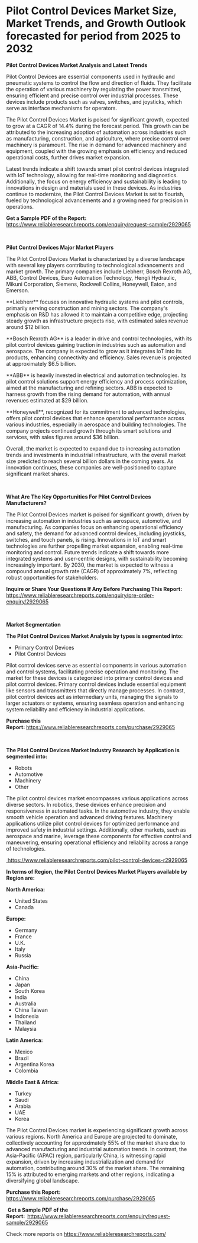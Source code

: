 <p><h1>Pilot Control Devices Market Size, Market Trends, and Growth Outlook forecasted for period from 2025 to 2032</h1></p><p><strong>Pilot Control Devices Market Analysis and Latest Trends</strong></p>
<p><p>Pilot Control Devices are essential components used in hydraulic and pneumatic systems to control the flow and direction of fluids. They facilitate the operation of various machinery by regulating the power transmitted, ensuring efficient and precise control over industrial processes. These devices include products such as valves, switches, and joysticks, which serve as interface mechanisms for operators.</p><p>The Pilot Control Devices Market is poised for significant growth, expected to grow at a CAGR of 14.4% during the forecast period. This growth can be attributed to the increasing adoption of automation across industries such as manufacturing, construction, and agriculture, where precise control over machinery is paramount. The rise in demand for advanced machinery and equipment, coupled with the growing emphasis on efficiency and reduced operational costs, further drives market expansion.</p><p>Latest trends indicate a shift towards smart pilot control devices integrated with IoT technology, allowing for real-time monitoring and diagnostics. Additionally, the focus on energy efficiency and sustainability is leading to innovations in design and materials used in these devices. As industries continue to modernize, the Pilot Control Devices Market is set to flourish, fueled by technological advancements and a growing need for precision in operations.</p></p>
<p><strong>Get a Sample PDF of the Report:&nbsp;</strong> <a href="https://www.reliableresearchreports.com/enquiry/request-sample/2929065?utm_campaign=2290&utm_medium=2&utm_source=Github&utm_content=ia&utm_term=12032025&utm_id=pilot-control-devices">https://www.reliableresearchreports.com/enquiry/request-sample/2929065</a></p>
<p>&nbsp;</p>
<p><strong>Pilot Control Devices Major Market Players</strong></p>
<p><p>The Pilot Control Devices Market is characterized by a diverse landscape with several key players contributing to technological advancements and market growth. The primary companies include Liebherr, Bosch Rexroth AG, ABB, Control Devices, Euro Automation Technology, Hengli Hydraulic, Mikuni Corporation, Siemens, Rockwell Collins, Honeywell, Eaton, and Emerson.</p><p>**Liebherr** focuses on innovative hydraulic systems and pilot controls, primarily serving construction and mining sectors. The company's emphasis on R&D has allowed it to maintain a competitive edge, projecting steady growth as infrastructure projects rise, with estimated sales revenue around $12 billion.</p><p>**Bosch Rexroth AG** is a leader in drive and control technologies, with its pilot control devices gaining traction in industries such as automation and aerospace. The company is expected to grow as it integrates IoT into its products, enhancing connectivity and efficiency. Sales revenue is projected at approximately $6.5 billion.</p><p>**ABB** is heavily invested in electrical and automation technologies. Its pilot control solutions support energy efficiency and process optimization, aimed at the manufacturing and refining sectors. ABB is expected to harness growth from the rising demand for automation, with annual revenues estimated at $29 billion.</p><p>**Honeywell**, recognized for its commitment to advanced technologies, offers pilot control devices that enhance operational performance across various industries, especially in aerospace and building technologies. The company projects continued growth through its smart solutions and services, with sales figures around $36 billion.</p><p>Overall, the market is expected to expand due to increasing automation trends and investments in industrial infrastructure, with the overall market size predicted to reach several billion dollars in the coming years. As innovation continues, these companies are well-positioned to capture significant market shares.</p></p>
<p>&nbsp;</p>
<p><strong>What Are The Key Opportunities For Pilot Control Devices Manufacturers?</strong></p>
<p><p>The Pilot Control Devices market is poised for significant growth, driven by increasing automation in industries such as aerospace, automotive, and manufacturing. As companies focus on enhancing operational efficiency and safety, the demand for advanced control devices, including joysticks, switches, and touch panels, is rising. Innovations in IoT and smart technologies are further propelling market expansion, enabling real-time monitoring and control. Future trends indicate a shift towards more integrated systems and user-centric designs, with sustainability becoming increasingly important. By 2030, the market is expected to witness a compound annual growth rate (CAGR) of approximately 7%, reflecting robust opportunities for stakeholders.</p></p>
<p><strong>Inquire or Share Your Questions If Any Before Purchasing This Report:</strong> <a href="https://www.reliableresearchreports.com/enquiry/pre-order-enquiry/2929065?utm_campaign=2290&utm_medium=2&utm_source=Github&utm_content=ia&utm_term=12032025&utm_id=pilot-control-devices">https://www.reliableresearchreports.com/enquiry/pre-order-enquiry/2929065</a></p>
<p>&nbsp;</p>
<p><strong>Market Segmentation</strong></p>
<p><strong>The Pilot Control Devices Market Analysis by types is segmented into:</strong></p>
<p><ul><li>Primary Control Devices</li><li>Pilot Control Devices</li></ul></p>
<p><p>Pilot control devices serve as essential components in various automation and control systems, facilitating precise operation and monitoring. The market for these devices is categorized into primary control devices and pilot control devices. Primary control devices include essential equipment like sensors and transmitters that directly manage processes. In contrast, pilot control devices act as intermediary units, managing the signals to larger actuators or systems, ensuring seamless operation and enhancing system reliability and efficiency in industrial applications.</p></p>
<p><strong>Purchase this Report:&nbsp;</strong><a href="https://www.reliableresearchreports.com/purchase/2929065?utm_campaign=2290&utm_medium=2&utm_source=Github&utm_content=ia&utm_term=12032025&utm_id=pilot-control-devices">https://www.reliableresearchreports.com/purchase/2929065</a></p>
<p>&nbsp;</p>
<p><strong>The Pilot Control Devices Market Industry Research by Application is segmented into:</strong></p>
<p><ul><li>Robots</li><li>Automotive</li><li>Machinery</li><li>Other</li></ul></p>
<p><p>The pilot control devices market encompasses various applications across diverse sectors. In robotics, these devices enhance precision and responsiveness in automated tasks. In the automotive industry, they enable smooth vehicle operation and advanced driving features. Machinery applications utilize pilot control devices for optimized performance and improved safety in industrial settings. Additionally, other markets, such as aerospace and marine, leverage these components for effective control and maneuvering, ensuring operational efficiency and reliability across a range of technologies.</p></p>
<p><a href="https://www.reliableresearchreports.com/pilot-control-devices-r2929065?utm_campaign=2290&utm_medium=2&utm_source=Github&utm_content=ia&utm_term=12032025&utm_id=pilot-control-devices">&nbsp;https://www.reliableresearchreports.com/pilot-control-devices-r2929065</a></p>
<p><strong>In terms of Region, the Pilot Control Devices Market Players available by Region are:</strong></p>
<p>
    <p> <strong> North America: </strong>
        <ul>
            <li>United States</li>
            <li>Canada</li>
        </ul>
        </p> 
    <p> <strong> Europe: </strong>
        <ul>
            <li>Germany</li>
            <li>France</li>
            <li>U.K.</li>
            <li>Italy</li>
            <li>Russia</li>
        </ul>
        </p> 
    <p> <strong> Asia-Pacific: </strong>
        <ul>
            <li>China</li>
            <li>Japan</li>
            <li>South Korea</li>
            <li>India</li>
            <li>Australia</li>
            <li>China Taiwan</li>
            <li>Indonesia</li>
            <li>Thailand</li>
            <li>Malaysia</li>
        </ul>
        </p> 
    <p> <strong> Latin America: </strong>
        <ul>
            <li>Mexico</li>
            <li>Brazil</li>
            <li>Argentina Korea</li>
            <li>Colombia</li>
        </ul>
        </p> 
    <p> <strong> Middle East & Africa: </strong>
        <ul>
            <li>Turkey</li>
            <li>Saudi</li>
            <li>Arabia</li>
            <li>UAE</li>
            <li>Korea</li>
        </ul>
    </p>
    </p>
<p><p>The Pilot Control Devices market is experiencing significant growth across various regions. North America and Europe are projected to dominate, collectively accounting for approximately 55% of the market share due to advanced manufacturing and industrial automation trends. In contrast, the Asia-Pacific (APAC) region, particularly China, is witnessing rapid expansion, driven by increasing industrialization and demand for automation, contributing around 30% of the market share. The remaining 15% is attributed to emerging markets and other regions, indicating a diversifying global landscape.</p></p>
<p><strong>Purchase this Report: </strong><a href="https://www.reliableresearchreports.com/purchase/2929065?utm_campaign=2290&utm_medium=2&utm_source=Github&utm_content=ia&utm_term=12032025&utm_id=pilot-control-devices">https://www.reliableresearchreports.com/purchase/2929065</a></p>
<p>&nbsp;<strong>Get a Sample PDF of the Report:&nbsp;&nbsp;</strong><a href="https://www.reliableresearchreports.com/enquiry/request-sample/2929065?utm_campaign=2290&utm_medium=2&utm_source=Github&utm_content=ia&utm_term=12032025&utm_id=pilot-control-devices">https://www.reliableresearchreports.com/enquiry/request-sample/2929065</a></p>
<p><strong></strong></p>
<p>Check more reports on <a href="https://www.reliableresearchreports.com/?utm_campaign=2290&utm_medium=2&utm_source=Github&utm_content=ia&utm_term=12032025&utm_id=pilot-control-devices">https://www.reliableresearchreports.com/</a></p>